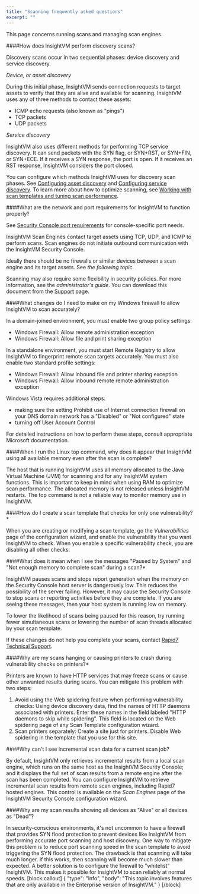 ```yaml
---
title: "Scanning frequently asked questions"
excerpt: ""
---
```

This page concerns running scans and managing scan engines.

####How does InsightVM perform discovery scans?

Discovery scans occur in two sequential phases: device discovery and service discovery.

_Device, or asset discovery_

During this initial phase, InsightVM sends connection requests to target assets to verify that they are alive and available for scanning. InsightVM uses any of three methods to contact these assets:
* ICMP echo requests (also known as "pings")
* TCP packets
* UDP packets

_Service discovery_

InsightVM also uses different methods for performing TCP service discovery. It can send packets with the SYN flag, or SYN+RST, or SYN+FIN, or SYN+ECE. If it receives a SYN response, the port is open. If it receives an RST response, InsightVM considers the port closed.

You can configure which methods InsightVM uses for discovery scan phases. See [Configuring asset discovery](doc:configuring-asset-discovery) and [Configuring service discovery](doc:configuring-service-discovery). To learn more about how to optimize scanning, see [Working with scan templates and tuning scan performance](doc:working-with-scan-templates-and-tuning-scan-performance).

####What are the network and port requirements for InsightVM to function properly?

See [Security Console port requirements](doc:security-console-port-requirements) for console-specific port needs.

InsightVM Scan Engines contact target assets using TCP, UDP, and ICMP to perform scans. Scan engines do not initiate outbound communication with the InsightVM Security Console.

Ideally there should be no firewalls or similar devices between a scan engine and its target assets. See _the following topic_.

Scanning may also require some flexibility in security policies. For more information, see the _administrator's guide_. You can download this document from the [Support](doc:support-technical-support-and-customer-care) page.

####What changes do I need to make on my Windows firewall to allow InsightVM to scan accurately?

In a domain-joined environment, you must enable two group policy settings:
* Windows Firewall: Allow remote administration exception
* Windows Firewall: Allow file and print sharing exception

In a standalone environment, you must start Remote Registry to allow InsightVM to fingerprint remote scan targets accurately.
You must also enable two standard profile settings:
* Windows Firewall: Allow inbound file and printer sharing exception
* Windows Firewall: Allow inbound remote remote administration exception

Windows Vista requires additional steps:
* making sure the setting Prohibit use of Internet connection firewall on your DNS domain network has a "Disabled" or "Not configured" state
* turning off User Account Control

For detailed instructions on how to perform these steps, consult appropriate Microsoft documentation.

####When I run the Linux top command, why does it appear that InsightVM using all available memory even after the scan is complete?

The host that is running InsightVM uses all memory allocated to the Java Virtual Machine (JVM) for scanning and for any InsightVM system functions. This is important to keep in mind when using RAM to optimize scan performance. The allocated memory is not released unless InsightVM restarts. The top command is not a reliable way to monitor memory use in InsightVM.

####How do I create a scan template that checks for only one vulnerability?*

When you are creating or modifying a scan template, go the _Vulnerabilities_ page of the configuration wizard, and enable the vulnerability that you want InsightVM to check. When you enable a specific vulnerability check, you are disabling all other checks.

####What does it mean when I see the messages "Paused by System" and "Not enough memory to complete scan" during a scan?*

InsightVM pauses scans and stops report generation when the memory on the Security Console host server is dangerously low. This reduces the possibility of the server failing. However, it may cause the Security Console to stop scans or reporting activities before they are complete. If you are seeing these messages, then your host system is running low on memory.

To lower the likelihood of scans being paused for this reason, try running fewer simultaneous scans or lowering the number of scan threads allocated by your scan template.

If these changes do not help you complete your scans, contact [Rapid7 Technical Support](mailto:support@rapid7.com).

####Why are my scans hanging or causing printers to crash during vulnerability checks on printers?*

Printers are known to have HTTP services that may freeze scans or cause other unwanted results during scans. You can mitigate this problem with two steps:
1. Avoid using the Web spidering feature when performing vulnerability checks: Using device discovery data, find the names of HTTP daemons associated with printers. Enter these names in the field labeled "HTTP daemons to skip while spidering". This field is located on the Web spidering page of any Scan Template configuration wizard.
2. Scan printers separately: Create a site just for printers. Disable Web spidering in the template that you use for this site.

####Why can't I see incremental scan data for a current scan job?

By default, InsightVM only retrieves incremental results from a local scan engine, which runs on the same host as the InsightVM Security Console; and it displays the full set of scan results from a remote engine after the scan has been completed. You can configure InsightVM to retrieve incremental scan results from remote scan engines, including Rapid7 hosted engines. This control is available on the _Scan Engines_ page of the InsightVM Security Console configuration wizard.

####Why are my scan results showing all devices as "Alive" or all devices as "Dead"?

In security-conscious environments, it's not uncommon to have a firewall that provides SYN flood protection to prevent devices like InsightVM from performing accurate port scanning and host discovery. One way to mitigate this problem is to reduce port scanning speed in the scan template to avoid triggering the SYN flood protection. The drawback is that scanning will take much longer. If this works, then scanning will become much slower than expected. A better solution is to configure the firewall to "whitelist" InsightVM. This makes it possible for InsightVM to scan reliably at normal speeds.
[block:callout]
{
  "type": "info",
  "body": "This topic involves features that are only available in the Enterprise version of InsightVM."
}
[/block]